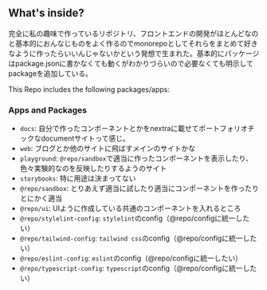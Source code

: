 ## What's inside?

完全に私の趣味で作っているリポジトリ、フロントエンドの開発がほとんどなのと基本的におんなじものをよく作るのでmonorepoとしてそれらをまとめて好きなように作ったらいいんじゃないかという発想で生まれた。基本的にパッケージはpackage.jsonに書かなくても動くがわかりづらいので必要なくても明示してpackageを追加している。

This Repo includes the following packages/apps:

### Apps and Packages

- `docs`: 自分で作ったコンポーネントとかをnextraに載せてポートフォリオチックなdocumentサイトって感じ。
- `web`: ブログとか他のサイトに飛ばすメインのサイトかな
- `playground`: `@repo/sandbox`で適当に作ったコンポーネントを表示したり、色々実験的なのを反映したりするようのサイト
- `storybooks`: 特に用途は決まってない
- `@repo/sandbox`: とりあえず適当に試したり適当にコンポーネントを作ったりとにかく適当
- `@repo/ui`: UIように作成している共通のコンポーネントを入れるところ
- `@repo/stylelint-config`: `stylelint`のconfig（@repo/configに統一したい）
- `@repo/tailwind-config`: `tailwind css`のconfig（@repo/configに統一したい）
- `@repo/eslint-config`: `eslint`のconfig（@repo/configに統一したい）
- `@repo/typescript-config`: `typescript`のconfig（@repo/configに統一したい）
